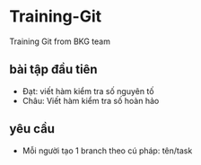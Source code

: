 # Training-Git
Training Git from BKG team


## bài tập đầu tiên
+ Đạt: viết hàm kiểm tra số nguyên tố   
+ Châu: Viết hàm kiểm tra số hoàn hảo  

## yêu cầu
+ Mỗi người tạo 1 branch theo cú pháp: tên/task
